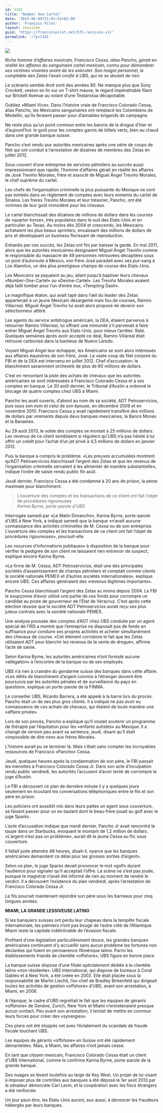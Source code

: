 ```yaml
---
id: 1181
title: 'Number One Cartel'
date: '2015-06-09T15:03:52+02:00'
author: 'François Pilet'
layout: revision
guid: 'https://francoispilet.net/575-revision-v1/'
permalink: '/?p=1181'
---
```


![](https://i0.wp.com/www.francoispilet.net/wp-content/uploads/2014/03/pancho830.jpg?resize=700%2C400)

*Riche homme d’affaires mexicain, Francisco Cessa, alias Pancho, gérait en réalité les affaires du sanguinaire cartel mexicain, connu pour démembrer ses victimes vivantes avant de les exécuter. Son magot personnel, le comptable des Zetas l’avait confié à UBS, qui ne se doutait de rien.*

Le scénario semble droit sorti des années 80. Ne manque plus que Sony Crockett, veston en lin sur un T-shirt mauve, le regard impénétrable filant sur Brickell Avenue au volant d’une Testarossa décapotable.

Oubliez «Miami Vice». Dans l’histoire vraie de Francisco Colorado Cessa, alias Pancho, les Mexicains sanguinaires ont remplacé les Colombiens de Medellín, qu’ils feraient passer pour d’aimables brigands de campagne.

Ne reste plus qu’un point commun entre les barons de la drogue d’hier et d’aujourd’hui: le goût pour les comptes garnis de billets verts, bien au chaud dans une grande banque suisse.

Pancho s’est rendu aux autorités mexicaines après une série de coups de filet qui ont conduit à l’arrestation de dizaines de membres des Zetas en juillet 2012.

Sous couvert d’une entreprise de services pétroliers au succès aussi impressionnant que rapide, l’homme d’affaires gérait en réalité les affaires de José Treviño Morales, frère et associé de Miguel Ángel Treviño Morales, le chef suprême du cartel.

Les chefs de l’organisation criminelle la plus puissante du Mexique ne sont pas tombés dans un règlement de comptes avec leurs ennemis du cartel de Sinaloa. Les frères Treviño Morales et leur trésorier, Pancho, ont été victimes de leur goût immodéré pour les chevaux.

Le cartel blanchissait des dizaines de millions de dollars dans les courses de «quarter horse», très populaires dans le sud des Etats-Unis et en particulier au Texas. Au moins dès 2004 et crescendo, les Mexicains achetaient les plus beaux sprinters, encaissant des millions de dollars de prix et développant un business florissant de reproduction.

Enhardis par ces succès, les Zetas ont fini par baisser la garde. En mai 2011, alors que les autorités mexicaines désignaient Miguel Ángel Treviño comme le responsable du massacre de 49 personnes retrouvées décapitées sous un pont d’autoroute à Mexico, son frère José paradait avec ses pur-sang à Los Alamitos, un des plus prestigieux champs de course des Etats-Unis.

Les Mexicains se piquaient au jeu, allant jusqu’à baptiser leurs chevaux «Number-One-Cartel» ou «Devine-Cartel». Les Treviño Morales avaient déjà failli tomber pour l’un d’entre eux, «Tempting Dash».

Le magnifique étalon, qui avait tapé dans l’œil du leader des Zetas appartenait à un jeune Mexicain désargenté mais fou de courses, Ramiro Villarreal. Miguel Ángel Treviño lui avait alors proposé de devenir son sélectionneur attitré.

Les agents du service antidrogue américain, la DEA, étaient parvenus à retourner Ramiro Villarreal, lui offrant une immunité s’il parvenait à faire entrer Miguel Ángel Treviño aux Etats-Unis, pour mieux l’arrêter. Raté. Quelques semaines après avoir accepté ce deal, Ramiro Villareal était retrouvé carbonisé dans la banlieue de Nuevo Laredo.

Voyant Miguel Ángel leur échapper, les Américains se sont alors intéressés aux affaires équestres de son frère, José. Le vaste coup de filet conjoint du FBI et de la DEA est intervenu en juillet 2012. Chef d’accusation: le blanchiment savamment orchestré de plus de 60 millions de dollars.

C’est en remontant la piste des achats de chevaux que les autorités américaines se sont intéressées à Francisco Colorado Cessa et à ses comptes en banque. Le 30 août dernier, le Tribunal d’Austin a ordonné le blocage de quatre comptes chez UBS à Miami.

Pancho les avait ouverts, d’abord au nom de sa société, ADT Petroservicios, puis sous son nom et celui de son épouse, en décembre 2009 et en novembre 2010. Francisco Cessa y avait rapidement transféré des millions de dollars par virements depuis deux banques mexicaines, la Banco Monex et la Banamex.

Au 29 août 2013, le solde des comptes se montait à 25 millions de dollars. Les revenus de ce client semblaient si réguliers qu’UBS n’a pas hésité à lui offrir un crédit pour l’achat d’un jet privé à 4,5 millions de dollars en janvier 2012.

Puis la banque a compris le problème. «Les preuves accumulées montrent qu’ADT Petroservicios blanchissait l’argent des Zetas et que les revenus de l’organisation criminelle servaient à les alimenter de manière substantielle», indique l’ordre de saisie rendu public fin août.

Jeudi dernier, Francisco Cessa a été condamné à 20 ans de prison, la peine maximale pour blanchiment.

> L’ouverture des comptes et les transactions de ce client ont fait l’objet de procédures rigoureuses  
> <cite>Karina Byrne, porte-parole d’UBS</cite>

Interrogée samedi par «Le Matin Dimanche», Karina Byrne, porte-parole d’UBS à New York, a indiqué samedi que la banque «n’avait aucune connaissance des activités criminelles de M. Cessa ou de son entreprise. L’ouverture des comptes et les transactions de ce client ont fait l’objet de procédures rigoureuses», poursuit-elle.

Les «sources d’informations publiques» à disposition de la banque pour vérifier le pedigree de son client ne laissaient rien entrevoir de suspect, explique encore Karina Byrne.

«La firme de M. Cessa, ADT Petroservicios, était une des principales sociétés d’assainissement de champs pétroliers et comptait comme clients la société nationale PEMEX et d’autres sociétés internationales», explique encore UBS. Ces affaires généraient des «revenus légitimes importants».

Pancho Cessa blanchissait l’argent des Zetas au moins depuis 2004. Le FBI le soupçonne d’avoir utilisé une partie de ces fonds pour corrompre un candidat au poste de gouverneur de l’Etat de Veracruz. C’est après cette élection réussie que la société ADT Petroservicios aurait reçu ses plus juteux contrats avec la société nationale PEMEX.

Une analyse poussée des comptes d’ADT chez UBS conduite par un agent spécial de l’IRS a montré que l’entreprise ne disposait pas de fonds en suffisance pour conduire ses propres activités et acheter simultanément des chevaux de course. «Cet élément corrobore le fait que les Zetas utilisaient ADT pour blanchir les revenus de la vente de drogue», affirme l’acte de saisie.

Selon Karina Byrne, les autorités américaines n’ont formulé aucune «allégation» à l’encontre de la banque ou de ses employés.

UBS n’a rien à craindre du gendarme suisse des banques dans cette affaire. «Les délits de blanchiment d’argent commis à l’étranger doivent être poursuivis par les autorités pénales et de surveillance du pays en question», explique un porte-parole de la FINMA.

Le conseiller UBS, Ricardo Barrera, a été appelé à la barre lors du procès. Pancho était un de ses plus gros clients. Il a indiqué ne pas avoir eu connaissance de ces achats de chevaux, qui étaient de toute manière une «affaire privée».

Lors de son procès, Pancho a expliqué qu’il voulait soutenir un programme de thérapie par l’équitation pour les «enfants autistes» au Mexique. Il a changé de version peu avant sa sentence, jeudi, disant qu’il était «impossible de dire non» aux frères Morales.

L’histoire aurait pu se terminer là. Mais c’était sans compter les incroyables ressources de Francisco «Pancho» Cessa.

Jeudi, quelques heures après la condamnation de son père, le FBI passait les menottes à Francisco Colorado Cessa Jr. Dans son acte d’inculpation rendu public vendredi, les autorités l’accusent d’avoir tenté de corrompre le juge d’Austin.

Le FBI a découvert ce plan de dernière minute il y a quelques jours seulement en écoutant les conversations téléphoniques entre le fils et son père en prison.

Les policiers ont aussitôt mis dans leurs pattes un agent sous couverture, se faisant passer pour un ex-taulard dont le beau-frère jouait au golf avec le juge Sparks.

L’acte d’accusation indique que mardi dernier, Pancho Jr avait rencontré la taupe dans un Starbucks, évoquant le montant de 1,2 million de dollars. «L’argent n’est pas un problème», aurait dit le jeune Cessa au flic sous couverture.

Il fallait juste attendre 48 heures, disait-il, «parce que les banques américaines demandent ce délai pour les grosses sorties d’argent».

Selon ce plan, le juge Sparks devait prononcer le mot «golf» durant l’audience pour signaler qu’il acceptait l’offre. La scène ne s’est pas jouée, puisque le magistrat n’avait été informé de rien au moment de rendre le verdict. Il a découvert l’existence du plan vendredi, après l’arrestation de Francisco Colorado Cessa Jr.

Le fils pourrait maintenant rejoindre son père sous les barreaux pour cinq longues années.

**MIAMI, LA GRANDE LESSIVEUSE LATINO**

Si les banquiers suisses ont perdu leur chapeau dans la tempête fiscale internationale, les palmiers n’ont pas bougé de l’autre côté de l’Atlantique. Miami reste la capitale indétrônable de l’évasion fiscale.

Profitant d’une législation particulièrement douce, les grandes banques américaines continuent d’y accueillir sans aucun problème les fortunes non déclarées qui fuient en permanence l’Amérique latine. Parmi les établissements friands de clientèle «offshore», UBS figure en bonne place.

La banque suisse dispose d’une filiale spécialement dédiée à la clientèle latino «non résidente». UBS International, qui dispose de bureaux à Coral Gables et à New York, a été créée en 2002. Elle était placée sous la responsabilité de Martin Liechti, l’ex-chef de Bradley Birkenfeld qui dirigeait toutes les activités de gestion «offshore» d’UBS, avant son arrestation, à Miami, en 2008.

A l’époque, le cadre d’UBS regrettait le fait que les équipes de gérants «offshore» de Genève, Zurich, New York et Miami n’entretenaient presque aucun contact. Peu avant son arrestation, il tentait de mettre en commun leurs forces pour créer des «synergies».

Ces plans ont été stoppés net avec l’éclatement du scandale de fraude fiscale touchant UBS.

Les équipes de gérants «offshore» en Suisse ont été rapidement démantelées. Mais, à Miami, les affaires n’ont jamais cessé.

En tant que citoyen mexicain, Francisco Colorado Cessa était un client d’UBS International, comme le confirme Karina Byrne, porte-parole de la grande banque.

Des nuages se lèvent toutefois au large de Key West. Un projet de loi visant à imposer plus de contrôles aux banques a été déposé le 1er août 2013 par le sénateur démocrate Carl Levin, et la coopération avec les fiscs étrangers a été renforcée.

Un jour peut-être, les Etats-Unis auront, eux aussi, à dénoncer les fraudeurs hébergés par leurs banques.